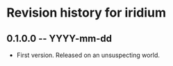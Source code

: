 # Revision history for iridium

## 0.1.0.0  -- YYYY-mm-dd

* First version. Released on an unsuspecting world.
